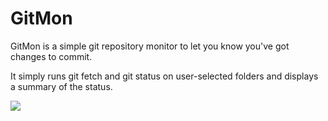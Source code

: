 # GitMon
GitMon is a simple git repository monitor to let you know you've got changes to commit.

It simply runs git fetch and git status on user-selected folders and displays a summary of the status.


![](exclude/GitMon_v0.0.0.png)